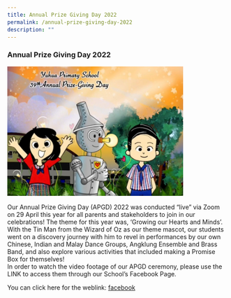 ```yaml
---
title: Annual Prize Giving Day 2022
permalink: /annual-prize-giving-day-2022
description: ""
---
```

### Annual Prize Giving Day 2022

<img src="/images/infopic1.png" 
     style="width:80%">
		 
Our Annual Prize Giving Day (APGD) 2022 was conducted “live” via Zoom on 29 April this year for all parents and stakeholders to join in our celebrations! The theme for this year was, ‘Growing our Hearts and Minds’. With the Tin Man from the Wizard of Oz as our theme mascot, our students went on a discovery journey with him to revel in performances by our own Chinese, Indian and Malay Dance Groups, Angklung Ensemble and Brass Band, and also explore various activities that included making a Promise Box for themselves!  
In order to watch the video footage of our APGD ceremony, please use the LINK to access them through our School’s Facebook Page.

You can click here for the weblink: [facebook](https://m.facebook.com/pg/yuhuaprimaryschool/videos/?ref=page_internal&mt_nav=0)